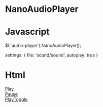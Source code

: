 NanoAudioPlayer
===============

Javascript
===============
$('.audio-player').NanoAudioPlayer();

settings:
{
  file: 'sound/sound',
  autoplay: true
}


Html
===============
<div class="nano-audio-player">
          <div><a class="play" href="#">Play</a></div>
          <div><a class="pause" href="#">Pause</a></div>
          <div><a class="play-toggle" href="#">PlayToggle</a></div>
        </div>
